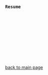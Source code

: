 
### `Resume`

<object data="./assets/PDFs/Amirhosein_Toosi_CV.pdf" type="application/pdf" width="800px" height="1200px">
    <embed src="./assets/PDFs/Amirhosein_Toosi_CV.pdf">
        <!--<p>This browser does not support PDFs. Please download the PDF to view it: <a href="http://yoursite.com/the.pdf">Download PDF</a>.</p>-->
    </embed>
</object>

[back to main page](./)
